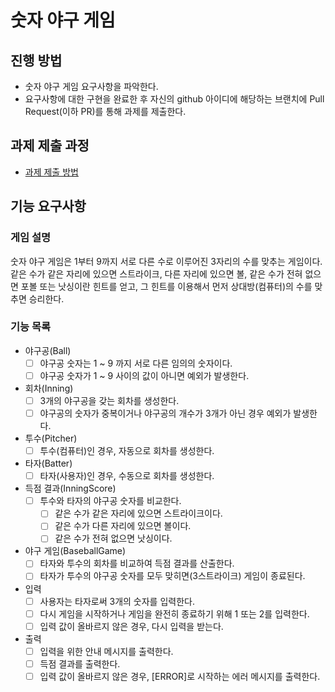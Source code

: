 # 숫자 야구 게임
## 진행 방법
* 숫자 야구 게임 요구사항을 파악한다.
* 요구사항에 대한 구현을 완료한 후 자신의 github 아이디에 해당하는 브랜치에 Pull Request(이하 PR)를 통해 과제를 제출한다.

## 과제 제출 과정
* [과제 제출 방법](https://github.com/next-step/nextstep-docs/tree/master/precourse)

## 기능 요구사항 
### 게임 설명
숫자 야구 게임은 1부터 9까지 서로 다른 수로 이루어진 3자리의 수를 맞추는 게임이다.
같은 수가 같은 자리에 있으면 스트라이크, 다른 자리에 있으면 볼, 같은 수가 전혀 없으면 포볼 또는 낫싱이란 힌트를 얻고, 그 힌트를 이용해서 먼저 상대방(컴퓨터)의 수를 맞추면 승리한다.

### 기능 목록
* 야구공(Ball)
  - [ ] 야구공 숫자는 1 ~ 9 까지 서로 다른 임의의 숫자이다.
  - [ ] 야구공 숫자가 1 ~ 9 사이의 값이 아니면 예외가 발생한다.
  
* 회차(Inning)
  - [ ] 3개의 야구공을 갖는 회차를 생성한다.
  - [ ] 야구공의 숫자가 중복이거나 야구공의 개수가 3개가 아닌 경우 예외가 발생한다.

* 투수(Pitcher)
  - [ ] 투수(컴퓨터)인 경우, 자동으로 회차를 생성한다.

* 타자(Batter)
  - [ ] 타자(사용자)인 경우, 수동으로 회차를 생성한다.
  
* 득점 결과(InningScore)
  - [ ] 투수와 타자의 야구공 숫자를 비교한다.
    - [ ] 같은 수가 같은 자리에 있으면 스트라이크이다.
    - [ ] 같은 수가 다른 자리에 있으면 볼이다.
    - [ ] 같은 수가 전혀 없으면 낫싱이다.
    
* 야구 게임(BaseballGame)
  - [ ] 타자와 투수의 회차를 비교하여 득점 결과를 산출한다.
  - [ ] 타자가 투수의 야구공 숫자를 모두 맞히면(3스트라이크) 게임이 종료된다.

* 입력 
  - [ ] 사용자는 타자로써 3개의 숫자를 입력한다.
  - [ ] 다시 게임을 시작하거나 게임을 완전히 종료하기 위해 1 또는 2를 입력한다.
  - [ ] 입력 값이 올바르지 않은 경우, 다시 입력을 받는다.

* 출력
  - [ ] 입력을 위한 안내 메시지를 출력한다.
  - [ ] 득점 결과를 출력한다.
  - [ ] 입력 값이 올바르지 않은 경우, [ERROR]로 시작하는 에러 메시지를 출력한다.
